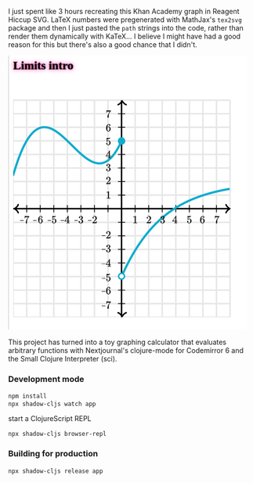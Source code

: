 I just spent like 3 hours recreating this Khan Academy graph in Reagent Hiccup SVG. LaTeX numbers were pregenerated with MathJax's `tex2svg` package and then I just pasted the `path` strings into the code, rather than render them dynamically with KaTeX... I believe I might have had a good reason for this but there's also a good chance that I didn't.

![Screenshot](calc2.png)

This project has turned into a toy graphing calculator that evaluates arbitrary functions with Nextjournal's clojure-mode for Codemirror 6 and the Small Clojure Interpreter (sci).

### Development mode
```
npm install
npx shadow-cljs watch app
```
start a ClojureScript REPL
```
npx shadow-cljs browser-repl
```
### Building for production

```
npx shadow-cljs release app
```
